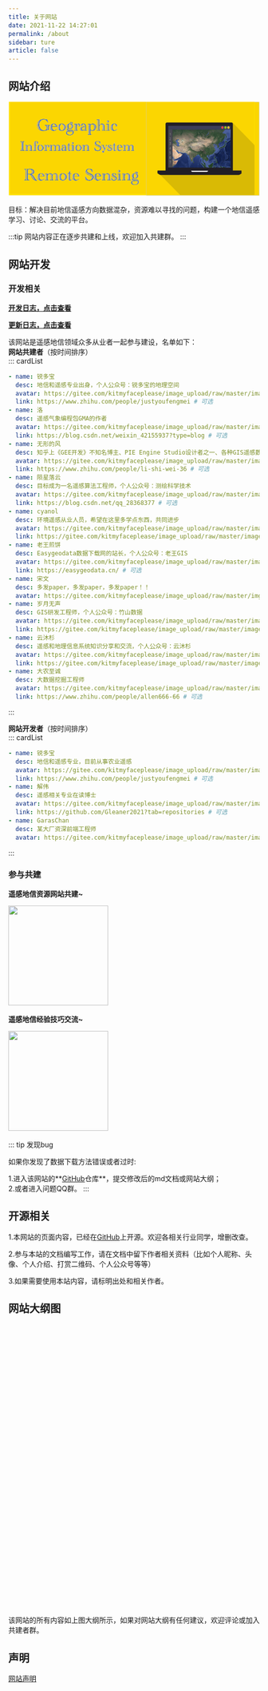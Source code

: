 ```yaml
---
title: 关于网站
date: 2021-11-22 14:27:01
permalink: /about
sidebar: ture
article: false
---
```


## 网站介绍
![](../.vuepress/public/javascript-illustration.png)


目标：解决目前地信遥感方向数据混杂，资源难以寻找的问题，构建一个地信遥感学习、讨论、交流的平台。



:::tip
网站内容正在逐步共建和上线，欢迎加入共建群。
:::

## 网站开发

### 开发相关

[**开发日志，点击查看**](https://docs.qq.com/doc/DTUlDbWp4dlJyZHZE)

[**更新日志，点击查看**](https://github.com/ruiduobao/gisrsdata.com/commits)

该网站是遥感地信领域众多从业者一起参与建设，名单如下：  
**网站共建者**（按时间排序）  
::: cardList
```yaml
- name: 锐多宝
  desc: 地信和遥感专业出身，个人公众号：锐多宝的地理空间
  avatar: https://gitee.com/kitmyfaceplease/image_upload/raw/master/image/20211205180639.png # 可选
  link: https://www.zhihu.com/people/justyoufengmei # 可选
- name: 洛 
  desc: 遥感气象编程包GMA的作者
  avatar: https://gitee.com/kitmyfaceplease/image_upload/raw/master/image/e47e1498d75c6667a2615df2be37339f_1.jpg # 可选
  link: https://blog.csdn.net/weixin_42155937?type=blog # 可选
- name: 无形的风
  desc: 知乎上《GEE开发》不知名博主、PIE Engine Studio设计者之一、各种GIS遥感数据收集狂
  avatar: https://gitee.com/kitmyfaceplease/image_upload/raw/master/image/747db8c1537456ba2b36894be8bef617_1.jpg # 可选
  link: https://www.zhihu.com/people/li-shi-wei-36 # 可选
- name: 陨星落云
  desc: 目标成为一名遥感算法工程师，个人公众号：测绘科学技术
  avatar: https://gitee.com/kitmyfaceplease/image_upload/raw/master/image/d13fb71ad9d45f2e390f6185af426c71_1.jpg # 可选
  link: https://blog.csdn.net/qq_28368377 # 可选
- name: cyanol
  desc: 环境遥感从业人员，希望在这里多学点东西，共同进步
  avatar: https://gitee.com/kitmyfaceplease/image_upload/raw/master/image/2090261bbc7dbe23c4124ff992c8f0d9_1.jpg # 可选
  link: https://gitee.com/kitmyfaceplease/image_upload/raw/master/image/20211205182026.png # 可选
- name: 老王煎饼
  desc: Easygeodata数据下载网的站长，个人公众号：老王GIS
  avatar: https://gitee.com/kitmyfaceplease/image_upload/raw/master/image/3fe7dd92de52e84b0527c79b0fd69ab3_1.jpg # 可选
  link: https://easygeodata.cn/ # 可选
- name: 宋文
  desc: 多发paper，多发paper，多发paper！！
  avatar: https://gitee.com/kitmyfaceplease/image_upload/raw/master/img/202112131327662.png # 可选
- name: 岁月无声
  desc: GIS研发工程师，个人公众号：竹山数据
  avatar: https://gitee.com/kitmyfaceplease/image_upload/raw/master/image/e02345a6297046a5ef74447087928a8b_1.jpg # 可选
  link: https://gitee.com/kitmyfaceplease/image_upload/raw/master/image/20211218225217.png # 可选
- name: 云沐杉
  desc: 遥感和地理信息系统知识分享和交流，个人公众号：云沐杉
  avatar: https://gitee.com/kitmyfaceplease/image_upload/raw/master/image/6c8c776ccf834f8b4a77ab975b4fc165_1.jpg # 可选
  link: https://gitee.com/kitmyfaceplease/image_upload/raw/master/image/43__38248d49c7a9c2630b57dcc34f626f1b_68be60eb9f5ddb9c7bff2857c1f8a619.png # 可选
- name: 大农至诚
  desc: 大数据挖掘工程师
  avatar: https://gitee.com/kitmyfaceplease/image_upload/raw/master/image/00226f0030a0c8d7bf2a64f2ae86b804_1.jpg # 可选
  link: https://www.zhihu.com/people/allen666-66 # 可选
```
:::


**网站开发者**（按时间排序）  
::: cardList
```yaml
- name: 锐多宝
  desc: 地信和遥感专业，目前从事农业遥感
  avatar: https://gitee.com/kitmyfaceplease/image_upload/raw/master/image/20211205180639.png # 可选
  link: https://www.zhihu.com/people/justyoufengmei # 可选
- name: 解伟
  desc: 遥感相关专业在读博士
  avatar: https://gitee.com/kitmyfaceplease/image_upload/raw/master/image/beac7bed4cca3a8511f7c54dfaed4af8_1.jpg # 可选
  link: https://github.com/Gleaner2021?tab=repositories # 可选
- name: GarasChan
  desc: 某大厂资深前端工程师
  avatar: https://gitee.com/kitmyfaceplease/image_upload/raw/master/image/d18897e2e2b0e78c87c34b92f5c27789_1.jpg # 可选
```
:::

### 参与共建

**遥感地信资源网站共建~**
  
<img src="https://gitee.com/kitmyfaceplease/image_upload/raw/master/image/714e0a809012b96ce1ac5b03cdb5bb7.jpg" height="200" width="200" >

**遥感地信经验技巧交流~** 
  
<img src="https://gitee.com/kitmyfaceplease/image_upload/raw/master/image/25c1c0d31c72ee3a13c658c994e8283.jpg" height="200" width="200">  

::: tip
发现bug

如果你发现了数据下载方法错误或者过时:

1.进入该网站的**[GitHub](https://github.com/ruiduobao/ruiduobao.com.git)仓库**，提交修改后的md文档或网站大纲；  
2.或者进入问题QQ群。
:::


## 开源相关

1.本网站的页面内容，已经在[GitHub](https://github.com/ruiduobao/gisrsdata.com)上开源。欢迎各相关行业同学，增删改查。

2.参与本站的文档编写工作，请在文档中留下作者相关资料（比如个人昵称、头像、个人介绍、打赏二维码、个人公众号等等）

3.如果需要使用本站内容，请标明出处和相关作者。
## 网站大纲图
  <iframe :src="$withBase('/markmap/gisrsmindmap.html')" width="100%" height="580" frameborder="0" scrolling="No" leftmargin="0" topmargin="0"></iframe>
该网站的所有内容如上图大纲所示，如果对网站大纲有任何建议，欢迎评论或加入共建者群。


## 声明
[网站声明](https://gitee.com/kitmyfaceplease/image_upload/raw/master/image/20211114174754.png)
